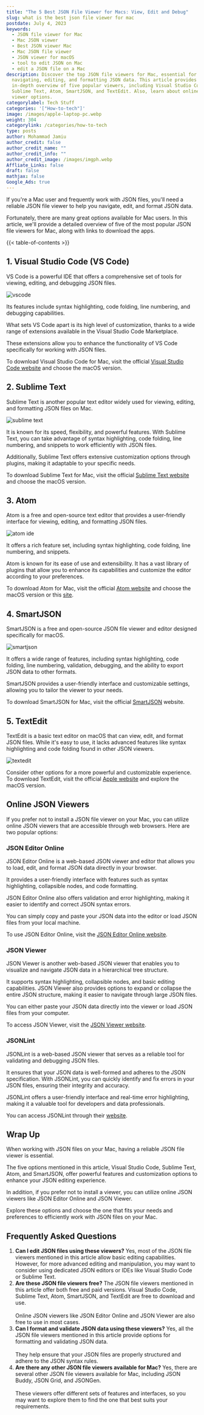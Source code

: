 ```yaml
---
title: "The 5 Best JSON File Viewer for Macs: View, Edit and Debug"
slug: what is the best json file viewer for mac
postdate: July 4, 2023
keywords:
  - JSON file viewer for Mac
  - Mac JSON viewer
  - Best JSON viewer Mac
  - Mac JSON file viewer
  - JSON viewer for macOS
  - tool to edit JSON on Mac
  - edit a JSON file on a Mac
description: Discover the top JSON file viewers for Mac, essential for
  navigating, editing, and formatting JSON data. This article provides an
  in-depth overview of five popular viewers, including Visual Studio Code,
  Sublime Text, Atom, SmartJSON, and TextEdit. Also, learn about online JSON
  viewer options.
categorylabel: Tech Stuff
categories: '["How-to-tech"]'
image: /images/apple-laptop-pc.webp
weight: 304
categorylink: /categories/how-to-tech
type: posts
author: Mohammad Jamiu
author_credit: false
author_credit_name: ""
author_credit_info: ""
author_credit_image: /images/imgph.webp
Affliate_Links: false
draft: false
mathjax: false
Google_Ads: true
---
```

If you're a Mac user and frequently work with JSON files, you'll need a reliable JSON file viewer to help you navigate, edit, and format JSON data. 

Fortunately, there are many great options available for Mac users. In this article, we'll provide a detailed overview of five of the most popular JSON file viewers for Mac, along with links to download the apps.

{{< table-of-contents >}}

## **1. Visual Studio Code (VS Code)**

VS Code is a powerful IDE that offers a comprehensive set of tools for viewing, editing, and debugging JSON files. 

![vscode](/images/vscode-image-2-.webp "vscode")

Its features include syntax highlighting, code folding, line numbering, and debugging capabilities. 

What sets VS Code apart is its high level of customization, thanks to a wide range of extensions available in the Visual Studio Code Marketplace. 

These extensions allow you to enhance the functionality of VS Code specifically for working with JSON files.

To download Visual Studio Code for Mac, visit the official [Visual Studio Code website](https://code.visualstudio.com/) and choose the macOS version.

## **2. Sublime Text**

Sublime Text is another popular text editor widely used for viewing, editing, and formatting JSON files on Mac. 

![sublime text](/images/sublime-text-image-2-small.webp "sublime text")

It is known for its speed, flexibility, and powerful features. With Sublime Text, you can take advantage of syntax highlighting, code folding, line numbering, and snippets to work efficiently with JSON files. 

Additionally, Sublime Text offers extensive customization options through plugins, making it adaptable to your specific needs.

To download Sublime Text for Mac, visit the official [Sublime Text website](https://www.sublimetext.com/) and choose the macOS version.

## **3. Atom**

Atom is a free and open-source text editor that provides a user-friendly interface for viewing, editing, and formatting JSON files. 

![atom ide](/images/atom-image.webp "atom ide")

It offers a rich feature set, including syntax highlighting, code folding, line numbering, and snippets. 

Atom is known for its ease of use and extensibility. It has a vast library of plugins that allow you to enhance its capabilities and customize the editor according to your preferences.

To download Atom for Mac, visit the official [Atom website](https://atom.io/) and choose the macOS version or this [site](https://atom.en.softonic.com/mac).

## **4. SmartJSON**

SmartJSON is a free and open-source JSON file viewer and editor designed specifically for macOS. 

![smartjson](/images/smartjson-image.webp "smartjson")

It offers a wide range of features, including syntax highlighting, code folding, line numbering, validation, debugging, and the ability to export JSON data to other formats. 

SmartJSON provides a user-friendly interface and customizable settings, allowing you to tailor the viewer to your needs.

To download SmartJSON for Mac, visit the official [SmartJSON](http://www.smartjsoneditor.com/) website.

## **5. TextEdit**

TextEdit is a basic text editor on macOS that can view, edit, and format JSON files. While it's easy to use, it lacks advanced features like syntax highlighting and code folding found in other JSON viewers. 

![textedit](/images/textedit-image.webp "textedit")

Consider other options for a more powerful and customizable experience. To download TextEdit, visit the official [Apple website](https://support.apple.com/en-ng/guide/textedit/welcome/mac) and explore the macOS version.

## **Online JSON Viewers**

If you prefer not to install a JSON file viewer on your Mac, you can utilize online JSON viewers that are accessible through web browsers. Here are two popular options:

### **JSON Editor Online**

JSON Editor Online is a web-based JSON viewer and editor that allows you to load, edit, and format JSON data directly in your browser. 

It provides a user-friendly interface with features such as syntax highlighting, collapsible nodes, and code formatting. 

JSON Editor Online also offers validation and error highlighting, making it easier to identify and correct JSON syntax errors. 

You can simply copy and paste your JSON data into the editor or load JSON files from your local machine.

To use JSON Editor Online, visit the [JSON Editor Online website](https://jsoneditoronline.org/).

### **JSON Viewer**

JSON Viewer is another web-based JSON viewer that enables you to visualize and navigate JSON data in a hierarchical tree structure. 

It supports syntax highlighting, collapsible nodes, and basic editing capabilities. JSON Viewer also provides options to expand or collapse the entire JSON structure, making it easier to navigate through large JSON files. 

You can either paste your JSON data directly into the viewer or load JSON files from your computer.

To access JSON Viewer, visit the [JSON Viewer website](https://jsonviewer.stack.hu/).

### **JSONLint**

JSONLint is a web-based JSON viewer that serves as a reliable tool for validating and debugging JSON files. 

It ensures that your JSON data is well-formed and adheres to the JSON specification. With JSONLint, you can quickly identify and fix errors in your JSON files, ensuring their integrity and accuracy. 

JSONLint offers a user-friendly interface and real-time error highlighting, making it a valuable tool for developers and data professionals. 

You can access JSONLint through their [website](https://jsonlint.com/).

## **Wrap Up**

When working with JSON files on your Mac, having a reliable JSON file viewer is essential. 

The five options mentioned in this article, Visual Studio Code, Sublime Text, Atom, and SmartJSON, offer powerful features and customization options to enhance your JSON editing experience. 

In addition, if you prefer not to install a viewer, you can utilize online JSON viewers like JSON Editor Online and JSON Viewer. 

Explore these options and choose the one that fits your needs and preferences to efficiently work with JSON files on your Mac.

## **Frequently Asked Questions**

1. **Can I edit JSON files using these viewers?** Yes, most of the JSON file viewers mentioned in this article allow basic editing capabilities. However, for more advanced editing and manipulation, you may want to consider using dedicated JSON editors or IDEs like Visual Studio Code or Sublime Text.
2. **Are these JSON file viewers free?** The JSON file viewers mentioned in this article offer both free and paid versions. Visual Studio Code, Sublime Text, Atom, SmartJSON, and TextEdit are free to download and use. \
   \
   Online JSON viewers like JSON Editor Online and JSON Viewer are also free to use in most cases.
3. **Can I format and validate JSON data using these viewers?** Yes, all the JSON file viewers mentioned in this article provide options for formatting and validating JSON data. \
   \
   They help ensure that your JSON files are properly structured and adhere to the JSON syntax rules.
4. **Are there any other JSON file viewers available for Mac?** Yes, there are several other JSON file viewers available for Mac, including JSON Buddy, JSON Grid, and JSONGen. \
   \
   These viewers offer different sets of features and interfaces, so you may want to explore them to find the one that best suits your requirements.